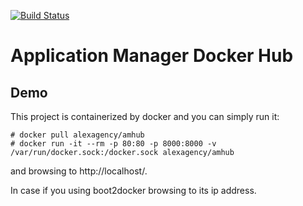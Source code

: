 [![Build Status](https://api.travis-ci.org/alex-agency/AMHub.png)](https://travis-ci.org/alex-agency/AMHub)

Application Manager Docker Hub
===============================

## Demo

This project is containerized by docker and you can simply run it:

```
# docker pull alexagency/amhub
# docker run -it --rm -p 80:80 -p 8000:8000 -v /var/run/docker.sock:/docker.sock alexagency/amhub
```

and browsing to http://localhost/.

In case if you using boot2docker browsing to its ip address.


